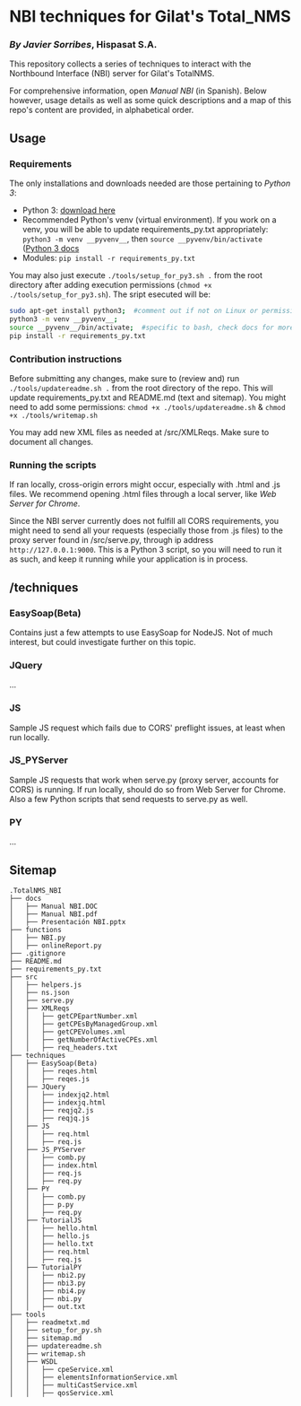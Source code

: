 NBI techniques for Gilat's Total_NMS
====================================
### *By Javier Sorribes*, Hispasat S.A.

This repository collects a series of techniques to interact with the Northbound Interface (NBI) server for Gilat's TotalNMS.

For comprehensive information, open *Manual NBI* (in Spanish). Below however, usage details as well as some quick descriptions and a map of this repo's content are provided, in alphabetical order.

Usage
-----
### Requirements
The only installations and downloads needed are those pertaining to *Python 3*:
- Python 3: [download here](https://www.python.org/downloads/)
- Recommended Python's venv (virtual environment). If you work on a venv, you will be able to update requirements_py.txt appropriately: `python3 -m venv __pyvenv__`, then `source __pyvenv/bin/activate` ([Python 3 docs](https://docs.python.org/3/library/venv.html)
- Modules: `pip install -r requirements_py.txt`

You may also just execute `./tools/setup_for_py3.sh .` from the root directory after adding execution permissions (`chmod +x ./tools/setup_for_py3.sh`). The sript esecuted will be:
```bash
sudo apt-get install python3;  #comment out if not on Linux or permission errors
python3 -m venv __pyvenv__;
source __pyvenv__/bin/activate;  #specific to bash, check docs for more
pip install -r requirements_py.txt
```

### Contribution instructions
Before submitting any changes, make sure to (review and) run `./tools/updatereadme.sh .` from the root directory of the repo. This will update requirements_py.txt and README.md (text and sitemap). You might need to add some permissions: `chmod +x ./tools/updatereadme.sh` & `chmod +x ./tools/writemap.sh`

You may add new XML files as needed at /src/XMLReqs. Make sure to document all changes.

### Running the scripts
If ran locally, cross-origin errors might occur, especially with .html and .js files. We recommend opening .html files through a local server, like *Web Server for Chrome*.

Since the NBI server currently does not fulfill all CORS requirements, you might need to send all your requests (especially those from .js files) to the proxy server found in /src/serve.py, through ip address `http://127.0.0.1:9000`. This is a Python 3 script, so you will need to run it as such, and keep it running while your application is in process.

/techniques
--------------
### EasySoap(Beta)
Contains just a few attempts to use EasySoap for NodeJS. Not of much interest, but could investigate further on this topic.

### JQuery
...

### JS
Sample JS request which fails due to CORS' preflight issues, at least when run locally.

### JS_PYServer
Sample JS requests that work when serve.py (proxy server, accounts for CORS) is running. If run locally, should do so from Web Server for  Chrome.
Also a few Python scripts that send requests to serve.py as well.

### PY
...
 
Sitemap
-------

```
.TotalNMS_NBI
├── docs
│   ├── Manual NBI.DOC
│   ├── Manual NBI.pdf
│   ├── Presentación NBI.pptx
├── functions
│   ├── NBI.py
│   ├── onlineReport.py
├── .gitignore
├── README.md
├── requirements_py.txt
├── src
│   ├── helpers.js
│   ├── ns.json
│   ├── serve.py
│   ├── XMLReqs
│   │   ├── getCPEpartNumber.xml
│   │   ├── getCPEsByManagedGroup.xml
│   │   ├── getCPEVolumes.xml
│   │   ├── getNumberOfActiveCPEs.xml
│   │   ├── req_headers.txt
├── techniques
│   ├── EasySoap(Beta)
│   │   ├── reqes.html
│   │   ├── reqes.js
│   ├── JQuery
│   │   ├── indexjq2.html
│   │   ├── indexjq.html
│   │   ├── reqjq2.js
│   │   ├── reqjq.js
│   ├── JS
│   │   ├── req.html
│   │   ├── req.js
│   ├── JS_PYServer
│   │   ├── comb.py
│   │   ├── index.html
│   │   ├── req.js
│   │   ├── req.py
│   ├── PY
│   │   ├── comb.py
│   │   ├── p.py
│   │   ├── req.py
│   ├── TutorialJS
│   │   ├── hello.html
│   │   ├── hello.js
│   │   ├── hello.txt
│   │   ├── req.html
│   │   ├── req.js
│   ├── TutorialPY
│   │   ├── nbi2.py
│   │   ├── nbi3.py
│   │   ├── nbi4.py
│   │   ├── nbi.py
│   │   ├── out.txt
├── tools
│   ├── readmetxt.md
│   ├── setup_for_py.sh
│   ├── sitemap.md
│   ├── updatereadme.sh
│   ├── writemap.sh
│   ├── WSDL
│   │   ├── cpeService.xml
│   │   ├── elementsInformationService.xml
│   │   ├── multiCastService.xml
│   │   ├── qosService.xml
```
